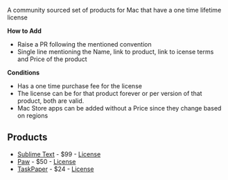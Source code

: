 A community sourced set of products for Mac that have a one time lifetime
license

**How to Add**

- Raise a PR following the mentioned convention
- Single line mentioning the Name, link to product, link to icense terms and
  Price of the product

**Conditions**

- Has a one time purchase fee for the license
- The license can be for that product forever or per version of that product,
  both are valid.
- Mac Store apps can be added without a Price since they change based on regions


## Products

- [Sublime Text](https://www.sublimehq.com/store/text) - $99 - [License](https://www.sublimehq.com/eula)
- [Paw](https://paw.cloud/purchase) - $50 - [License](https://paw.cloud/terms)
- [TaskPaper](https://www.taskpaper.com) - $24 - [License](https://support.hogbaysoftware.com/t/how-does-my-license-work/2665?u=jessegrosjean)
